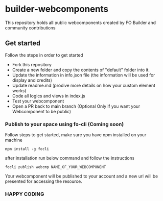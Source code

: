 # builder-webcomponents
This repository holds all public webcomponents created by FO Builder and community contributions

## Get started
Follow the steps in order to get started
- Fork this repository
- Create a new folder and copy the contents of "default" folder into it.
- Update the information in info.json file (the information will be used for display and credits)
- Update readme.md (prodive more details on how your custom element works)
- Code all logics and views in index.js
- Test your webcomponent
- Open a PR back to main branch (Optional Only if you want your Webcomponent to be public)

### Publish to your space using fo-cli (Coming soon)
Follow steps to get started, make sure you have npm installed on your machine
    
    npm install -g focli
    
after installation run below command and follow the instructions
    
    focli publish webcmp NAME_OF_YOUR_WEBCOMPONENT
    
Your webcomponent will be published to your account and a new url will be presented for accessing the resource.

### HAPPY CODING
